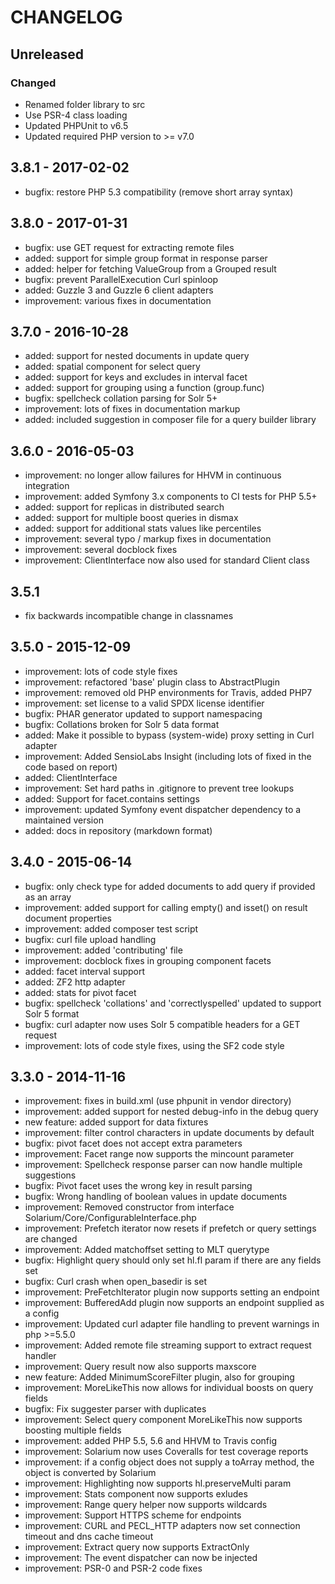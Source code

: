 # CHANGELOG

## Unreleased
### Changed
- Renamed folder library to src
- Use PSR-4 class loading
- Updated PHPUnit to v6.5
- Updated required PHP version to >= v7.0

## 3.8.1 - 2017-02-02

- bugfix: restore PHP 5.3 compatibility (remove short array syntax)

## 3.8.0 - 2017-01-31

- bugfix: use GET request for extracting remote files
- added: support for simple group format in response parser
- added: helper for fetching ValueGroup from a Grouped result
- bugfix: prevent ParallelExecution Curl spinloop
- added: Guzzle 3 and Guzzle 6 client adapters
- improvement: various fixes in documentation

## 3.7.0 - 2016-10-28

- added: support for nested documents in update query
- added: spatial component for select query
- added: support for keys and excludes in interval facet
- added: support for grouping using a function (group.func)
- bugfix: spellcheck collation parsing for Solr 5+
- improvement: lots of fixes in documentation markup
- added: included suggestion in composer file for a query builder library

## 3.6.0 - 2016-05-03

- improvement: no longer allow failures for HHVM in continuous integration
- improvement: added Symfony 3.x components to CI tests for PHP 5.5+
- added: support for replicas in distributed search
- added: support for multiple boost queries in dismax
- added: support for additional stats values like percentiles
- improvement: several typo / markup fixes in documentation
- improvement: several docblock fixes
- improvement: ClientInterface now also used for standard Client class

## 3.5.1

- fix backwards incompatible change in classnames

## 3.5.0 - 2015-12-09

- improvement: lots of code style fixes
- improvement: refactored 'base' plugin class to AbstractPlugin
- improvement: removed old PHP environments for Travis, added PHP7
- improvement: set license to a valid SPDX license identifier
- bugfix: PHAR generator updated to support namespacing
- bugfix: Collations broken for Solr 5 data format
- added: Make it possible to bypass (system-wide) proxy setting in Curl adapter
- improvement: Added SensioLabs Insight (including lots of fixed in the code based on report)
- added: ClientInterface
- improvement: Set hard paths in .gitignore to prevent tree lookups
- added: Support for facet.contains settings
- improvement: updated Symfony event dispatcher dependency to a maintained version
- added: docs in repository (markdown format)

## 3.4.0 - 2015-06-14

- bugfix: only check type for added documents to add query if provided as an array
- improvement: added support for calling empty() and isset() on result document properties
- improvement: added composer test script
- bugfix: curl file upload handling
- improvement: added 'contributing' file
- improvement: docblock fixes in grouping component facets
- added: facet interval support
- added: ZF2 http adapter
- added: stats for pivot facet
- bugfix: spellcheck 'collations' and 'correctlyspelled' updated to support Solr 5 format
- bugfix: curl adapter now uses Solr 5 compatible headers for a GET request
- improvement: lots of code style fixes, using the SF2 code style


## 3.3.0 - 2014-11-16

- improvement: fixes in build.xml (use phpunit in vendor directory)
- improvement: added support for nested debug-info in the debug query
- new feature: added support for data fixtures
- improvement: filter control characters in update documents by default
- bugfix: pivot facet does not accept extra parameters
- improvement: Facet range now supports the mincount parameter
- improvement: Spellcheck response parser can now handle multiple suggestions
- bugfix: Pivot facet uses the wrong key in result parsing
- bugfix: Wrong handling of boolean values in update documents
- improvement: Removed constructor from interface Solarium/Core/ConfigurableInterface.php
- improvement: Prefetch iterator now resets if prefetch or query settings are changed
- improvement: Added matchoffset setting to MLT querytype
- bugfix: Highlight query should only set hl.fl param if there are any fields set
- bugfix: Curl crash when open_basedir is set
- improvement: PreFetchIterator plugin now supports setting an endpoint
- improvement: BufferedAdd plugin now supports an endpoint supplied as a config
- improvement: Updated curl adapter file handling to prevent warnings in php >=5.5.0
- improvement: Added remote file streaming support to extract request handler
- improvement: Query result now also supports maxscore
- new feature: Added MinimumScoreFilter plugin, also for grouping
- improvement: MoreLikeThis now allows for individual boosts on query fields
- bugfix: Fix suggester parser with duplicates
- improvement: Select query component MoreLikeThis now supports boosting multiple fields
- improvement: added PHP 5.5, 5.6 and HHVM to Travis config
- improvement: Solarium now uses Coveralls for test coverage reports
- improvement: if a config object does not supply a toArray method, the object is converted by Solarium
- improvement: Highlighting now supports hl.preserveMulti param
- improvement: Stats component now supports exludes
- improvement: Range query helper now supports wildcards
- improvement: Support HTTPS scheme for endpoints
- improvement: CURL and PECL_HTTP adapters now set connection timeout and dns cache timeout
- improvement: Extract query now supports ExtractOnly
- improvement: The event dispatcher can now be injected
- improvement: PSR-0 and PSR-2 code fixes
